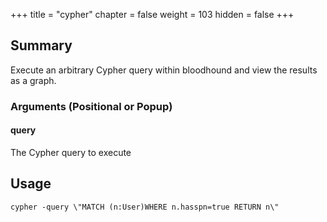 +++
title = "cypher"
chapter = false
weight = 103
hidden = false
+++

## Summary

Execute an arbitrary Cypher query within bloodhound and view the results as a graph.

### Arguments (Positional or Popup)


#### query
The Cypher query to execute

## Usage
```
cypher -query \"MATCH (n:User)WHERE n.hasspn=true RETURN n\"
```